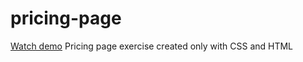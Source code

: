 # pricing-page
[Watch demo](https://pricing-page-excercise.netlify.app)
Pricing page exercise created only with CSS and HTML
